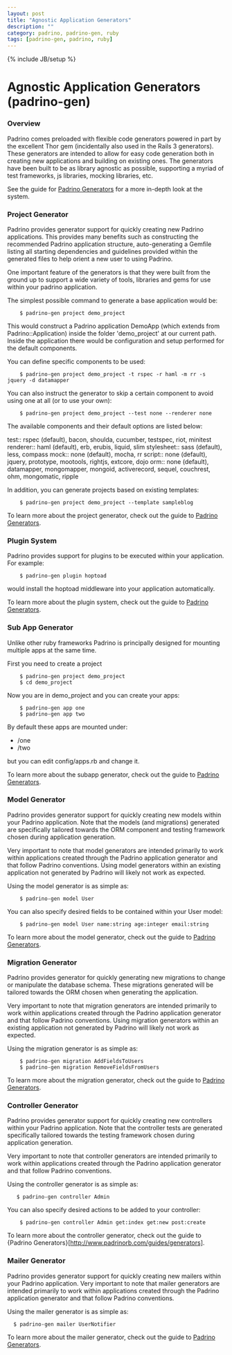 ```yaml
---
layout: post
title: "Agnostic Application Generators"
description: ""
category: padrino, padrino-gen, ruby 
tags: [padrino-gen, padrino, ruby]
---
```

{% include JB/setup %}

# Agnostic Application Generators (padrino-gen)

### Overview

Padrino comes preloaded with flexible code generators powered in part by the excellent Thor gem
(incidentally also used in the Rails 3 generators). These generators are intended to allow for easy code generation
both in creating new applications and building on existing ones. The generators have been built to be as library agnostic
as possible, supporting a myriad of test frameworks, js libraries, mocking libraries, etc.

See the guide for [Padrino Generators](http://www.padrinorb.com/guides/generators) for a
more in-depth look at the system.

### Project Generator

Padrino provides generator support for quickly creating new Padrino applications. This provides many benefits
such as constructing the recommended Padrino application structure, auto-generating a Gemfile listing
all starting dependencies and guidelines provided within the generated files to help orient a new user
to using Padrino.

One important feature of the generators is that they were built from the ground up to support a wide variety
of tools, libraries and gems for use within your padrino application.

The simplest possible command to generate a base application would be:

~~~
    $ padrino-gen project demo_project
~~~
	
This would construct a Padrino application DemoApp (which extends from Padrino::Application)
inside the folder 'demo_project' at our current path. Inside the application there would be configuration and
setup performed for the default components.

You can define specific components to be used:

~~~
    $ padrino-gen project demo_project -t rspec -r haml -m rr -s jquery -d datamapper
~~~

You can also instruct the generator to skip a certain component to avoid using one at all (or to use your own):

~~~
    $ padrino-gen project demo_project --test none --renderer none
~~~

The available components and their default options are listed below:

test::       rspec (default), bacon, shoulda, cucumber, testspec, riot, minitest
renderer::   haml  (default), erb, erubis, liquid, slim
stylesheet:: sass  (default), less, compass
mock::       none  (default), mocha, rr
script::     none  (default), jquery, prototype, mootools, rightjs, extcore, dojo
orm::        none  (default), datamapper, mongomapper, mongoid, activerecord, sequel, couchrest, ohm, mongomatic, ripple

In addition, you can generate projects based on existing templates:

~~~
    $ padrino-gen project demo_project --template sampleblog
~~~

To learn more about the project generator, check out the guide to
[Padrino Generators](http://www.padrinorb.com/guides/generators).

### Plugin System

Padrino provides support for plugins to be executed within your application. For example:

~~~
    $ padrino-gen plugin hoptoad
~~~

would install the hoptoad middleware into your application automatically.

To learn more about the plugin system, check out the guide to
[Padrino Generators](http://www.padrinorb.com/guides/generators).

### Sub App Generator

Unlike other ruby frameworks Padrino is principally designed for mounting multiple apps at the same time.

First you need to create a project

~~~
    $ padrino-gen project demo_project
    $ cd demo_project
~~~

Now you are in demo_project and you can create your apps:

~~~
	$ padrino-gen app one
	$ padrino-gen app two
~~~

By default these apps are mounted under:

  * /one
  * /two

but you can edit config/apps.rb and change it.

To learn more about the subapp generator, check out the guide to
[Padrino Generators](http://www.padrinorb.com/guides/generators).

### Model Generator

Padrino provides generator support for quickly creating new models within your Padrino application. Note that
the models (and migrations) generated are specifically tailored towards the ORM component and testing framework
chosen during application generation.

Very important to note that model generators are intended primarily to work within applications
created through the Padrino application generator and that follow Padrino conventions. Using model generators
within an existing application not generated by Padrino will likely not work as expected.

Using the model generator is as simple as:

~~~
    $ padrino-gen model User
~~~

You can also specify desired fields to be contained within your User model:

~~~
	$ padrino-gen model User name:string age:integer email:string
~~~

To learn more about the model generator, check out the guide to
[Padrino Generators](http://www.padrinorb.com/guides/generators).

### Migration Generator

Padrino provides generator for quickly generating new migrations to change or manipulate the database schema.
These migrations generated will be tailored towards the ORM chosen when generating the application.

Very important to note that migration generators are intended primarily to work within applications
created through the Padrino application generator and that follow Padrino conventions. Using migration generators
within an existing application not generated by Padrino will likely not work as expected.

Using the migration generator is as simple as:

~~~
	$ padrino-gen migration AddFieldsToUsers
	$ padrino-gen migration RemoveFieldsFromUsers
~~~

To learn more about the migration generator, check out the guide to
[Padrino Generators](http://www.padrinorb.com/guides/generators).

### Controller Generator

Padrino provides generator support for quickly creating new controllers within your Padrino application. Note that
the controller tests are generated specifically tailored towards the testing framework chosen
during application generation.

Very important to note that controller generators are intended primarily to work within applications
created through the Padrino application generator and that follow Padrino conventions.

Using the controller generator is as simple as:

~~~
   $ padrino-gen controller Admin
~~~

You can also specify desired actions to be added to your controller:

~~~
    $ padrino-gen controller Admin get:index get:new post:create
~~~

To learn more about the controller generator, check out the guide to
{Padrino Generators}[http://www.padrinorb.com/guides/generators].

### Mailer Generator

Padrino provides generator support for quickly creating new mailers within your Padrino application.
Very important to note that mailer generators are intended primarily to work within applications
created through the Padrino application generator and that follow Padrino conventions.

Using the mailer generator is as simple as:

~~~
  $ padrino-gen mailer UserNotifier
~~~

To learn more about the mailer generator, check out the guide to
[Padrino Generators](http://www.padrinorb.com/guides/generators).
